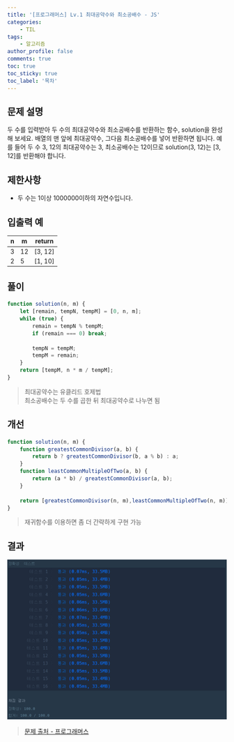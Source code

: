 ```yaml
---
title: '[프로그래머스] Lv.1 최대공약수와 최소공배수 - JS'
categories:
    - TIL
tags:
    - 알고리즘
author_profile: false
comments: true
toc: true
toc_sticky: true
toc_label: '목차'
---
```


## 문제 설명
두 수를 입력받아 두 수의 최대공약수와 최소공배수를 반환하는 함수, solution을 완성해 보세요. 배열의 맨 앞에 최대공약수, 그다음 최소공배수를 넣어 반환하면 됩니다. 예를 들어 두 수 3, 12의 최대공약수는 3, 최소공배수는 12이므로 solution(3, 12)는 [3, 12]를 반환해야 합니다.

## 제한사항
* 두 수는 1이상 1000000이하의 자연수입니다.

## 입출력 예

| n | m  | return  |
|---|----|---------|
| 3 | 12 | [3, 12] |
| 2 | 5  | [1, 10] |

## 풀이
```javascript
function solution(n, m) {
    let [remain, tempN, tempM] = [0, n, m];
    while (true) {
        remain = tempN % tempM;
        if (remain === 0) break;
        
        tempN = tempM;
        tempM = remain;
    }
    return [tempM, n * m / tempM];
}
```
> 최대공약수는 유클리드 호제법  
> 최소공배수는 두 수를 곱한 뒤 최대공약수로 나누면 됨

## 개선
```javascript
function solution(n, m) {
    function greatestCommonDivisor(a, b) {
        return b ? greatestCommonDivisor(b, a % b) : a;
    }
    function leastCommonMultipleOfTwo(a, b) {
        return (a * b) / greatestCommonDivisor(a, b);
    }
    
    return [greatestCommonDivisor(n, m),leastCommonMultipleOfTwo(n, m)];
}
```
> 재귀함수를 이용하면 좀 더 간략하게 구현 가능

## 결과
![result](/assets/images/2023/08-24/algorithm-32-result.png)

>[문제 출처 - 프로그래머스](https://school.programmers.co.kr/learn/courses/30/lessons/12940?language=javascript)